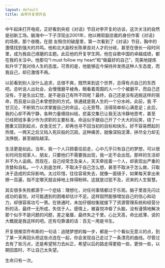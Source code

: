 ```yaml
---
layout: default
title: 由李开复想开去
---
```

中午起床打开电视，正好看到央视《对话》节目对李开复的访谈，这次关注的自然是创新工场。脑海中一下子浮现出2001年，他以微软副总裁的身份作客《对话》的场景。那个夜晚，在朋 友租住的破屋里，第一次看到了《对话》节目，胸中的激情找到强大的共鸣。他和北大副校长陈章良对人才的分岐，甚至在很长一段时间里，成为我自己琢磨的主题。此后他的开复学生网，他在谷歌中国的卓越成绩，都在我的关注中。他那句“I must follow my heart”和“做最好的自己”，完美地提炼和升华了我对待人生的态度。可贵的是，他能够迄今保持并发扬这种人生态度，而我自己，却已激情不再。

以前看到别人没什么追求，总很不爽，既然来到这个世界，总得有点自己的东西吧。总听说人出社会，会慢慢磨平棱角，眼看着周围的人一个个被磨平，而自己还没有，于是生出幻觉，是不是自己有所不同呢？最终，自己还是没有逃脱这样的宿命，而且是以自己未曾想到的方式。铁通就是我人生的一个分水岭。此前，我 不甘沉沦，不断努力以求掌握自己的命运，心无旁骛，活得简单却心满意足；此后，我的心却不再宁静，各种力量缠绕纠结，悲喜交集已让我无法冷静地思考，甚至 已经把钱多事少作为求职的主要标准。命运似乎跟自己开了个大大的玩笑，绕了一圈重又回到起点，衣食无忧了，却再也寻不回当初的目标和快乐。好不容易燃起的热情，一两天之后又陷入死灰般的沉寂。这种痛苦，就像深陷泥潭，拼尽全力却无法挣脱，甚至越陷越深。

生活更是如此。当年，我一个人只顾着往前走，心中几乎只有自己的梦想，可以很长时间忽视家人、朋友，只要他们不需要我出现，我一定不会出现。那样的生活却并不为人诟病。而现在，自己经常念及亲人，天天牵挂着一个人，却表现出严重的贪婪和自私。一个人到底怎样，不取决于自己怎么想，甚至不取决于怎么做，只取决于造成的实际影响。太过珍惜，往往容易失去，就像一面镜子，如果每天拿出来擦一百遍，指不定哪天就会掉地上摔得粉碎。这就是过犹不及，迟来的人生智慧。

其实很多失败都源于一个症结：理想化，对任何事情都过于乐观。脑子里首先闪过成功的喜悦，对可能遇到的困难却估计不足。这样固然能够增加自己的信心和动力，却很容易功亏一篑。在铁通时，未加仔细权衡就接下了资源管理系统和经营分析的活，最终一无所成，失信于人。感情上，被喜悦冲昏了头脑，没有谨慎地解决那个似乎不是问题的问题，差之毫厘，最终失之千里。心比天高，命比纸薄，说的大概就是我这样的吧。还有句靠谱的话：百无一用是书生。

开复很推崇乔布斯的一句话：追随梦想的每一步，都是一个个看似无意义的点，到了某一天再回头把这些点连在一起，你会发现自己走过了一条漂亮的曲线。尽管过去有了些污点，还是希望努力去纠正，希望以后的路走得更稳一些，更快一些，以期回首时，不让自己太失望。

生命只有一次。


